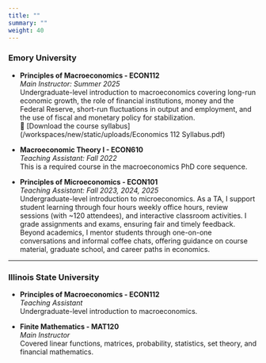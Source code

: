 ```yaml
---
title: ""
summary: ""
weight: 40
---
```


### Emory University

- **Principles of Macroeconomics - ECON112**  
  *Main Instructor: Summer 2025*  
  Undergraduate-level introduction to macroeconomics covering long-run economic growth, the role of financial institutions, money and the Federal Reserve, short-run fluctuations in output and employment, and the use of fiscal and monetary policy for stabilization.  
  📄 [Download the course syllabus](/workspaces/new/static/uploads/Economics 112 Syllabus.pdf)

- **Macroeconomic Theory I - ECON610**  
  *Teaching Assistant: Fall 2022*  
  This is a required course in the macroeconomics PhD core sequence.

- **Principles of Microeconomics - ECON101**  
  *Teaching Assistant: Fall 2023, 2024, 2025*  
   Undergraduate-level introduction to microeconomics. As a TA, I support student learning through four hours weekly office hours, review sessions (with ~120 attendees), and interactive classroom activities. I grade assignments and exams, ensuring fair and timely feedback. Beyond academics, I mentor students through one-on-one conversations and informal coffee chats, offering guidance on course material, graduate school, and career paths in economics.

---

### Illinois State University

- **Principles of Macroeconomics - ECON112**  
  *Teaching Assistant*  
  Undergraduate-level introduction to macroeconomics.

- **Finite Mathematics - MAT120**  
  *Main Instructor*  
  Covered linear functions, matrices, probability, statistics, set theory, and financial mathematics.
